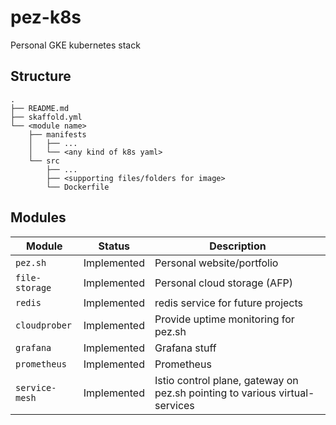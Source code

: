 # pez-k8s
Personal GKE kubernetes stack

## Structure
```
.
├── README.md
├── skaffold.yml
└── <module name>
    ├── manifests
    │   ├── ...
    │   └── <any kind of k8s yaml>
    └── src
        ├── ...
        ├── <supporting files/folders for image>
        └── Dockerfile
```

## Modules
|Module|Status|Description|
|---|---|---|
|`pez.sh`|Implemented|Personal website/portfolio|
|`file-storage`|Implemented|Personal cloud storage (AFP)|
|`redis`|Implemented|redis service for future projects|
|`cloudprober`|Implemented|Provide uptime monitoring for pez.sh|
|`grafana`|Implemented|Grafana stuff|
|`prometheus`|Implemented|Prometheus|
|`service-mesh`|Implemented|Istio control plane, gateway on pez.sh pointing to various virtual-services|